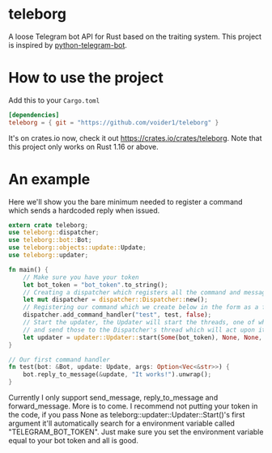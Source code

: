 # teleborg
A loose Telegram bot API for Rust based on the traiting system.
This project is inspired by [python-telegram-bot](https://github.com/python-telegram-bot/python-telegram-bot).

How to use the project
======================
Add this to your `Cargo.toml`
``` toml
[dependencies]
teleborg = { git = "https://github.com/voider1/teleborg" }
```
It's on crates.io now, check it out https://crates.io/crates/teleborg.
Note that this project only works on Rust 1.16 or above.

An example
==========
Here we'll show you the bare minimum needed to register a command which sends a hardcoded reply when issued.

```Rust
extern crate teleborg;
use teleborg::dispatcher;
use teleborg::bot::Bot;
use teleborg::objects::update::Update;
use teleborg::updater;

fn main() {
    // Make sure you have your token
    let bot_token = "bot_token".to_string();
    // Creating a dispatcher which registers all the command and message handlers
    let mut dispatcher = dispatcher::Dispatcher::new();
    // Registering our command which we create below in the form as a function
    dispatcher.add_command_handler("test", test, false);
    // Start the updater, the Updater will start the threads, one of which will poll for updates
    // and send those to the Dispatcher's thread which will act upon it with the registered handlers
    let updater = updater::Updater::start(Some(bot_token), None, None, None, dispatcher);
}

// Our first command handler
fn test(bot: &Bot, update: Update, args: Option<Vec<&str>>) {
    bot.reply_to_message(&update, "It works!").unwrap();
}
```

Currently I only support send_message, reply_to_message and forward_message. More is to come.
I recommend not putting your token in the code, if you pass None as teleborg::updater::Updater::Start()'s first argument it'll automatically search for a environment variable called "TELEGRAM_BOT_TOKEN".
Just make sure you set the environment variable equal to your bot token and all is good.
